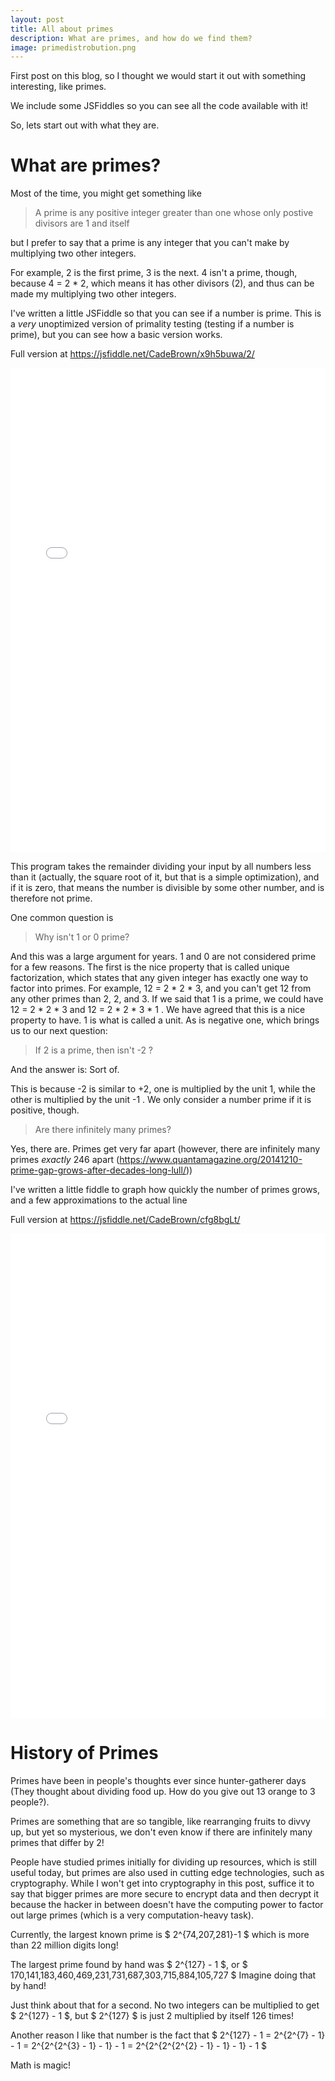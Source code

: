 ```yaml
---
layout: post
title: All about primes
description: What are primes, and how do we find them?
image: primedistrobution.png
---
```

First post on this blog, so I thought we would start it out with something interesting, like primes.

We include some JSFiddles so you can see all the code available with it!

So, lets start out with what they are. 



# What are primes?

Most of the time, you might get something like 

> A prime is any positive integer greater than one whose only postive divisors are 1 and itself

but I prefer to say that a prime is any integer that you can't make by multiplying two other integers.

For example, 2 is the first prime, 3 is the next. 4 isn't a prime, though, because 4 = 2 * 2, which means it has other divisors (2), and thus can be made my multiplying two other integers.

I've written a little JSFiddle so that you can see if a number is prime. This is a *very* unoptimized version of primality testing (testing if a number is prime), but you can see how a basic version works.

Full version at <a href="https://jsfiddle.net/CadeBrown/x9h5buwa/2/" target="_blank">https://jsfiddle.net/CadeBrown/x9h5buwa/2/</a>

<iframe width="100%" height="775" src="//jsfiddle.net/CadeBrown/x9h5buwa/2/embedded/result,js,html/" allowfullscreen="allowfullscreen" frameborder="0"></iframe>

This program takes the remainder dividing your input by all numbers less than it (actually, the square root of it, but that is a simple optimization), and if it is zero, that means the number is divisible by some other number, and is therefore not prime.

One common question is

> Why isn't 1 or 0 prime?

And this was a large argument for years. 1 and 0 are not considered prime for a few reasons. The first is the nice property that is called unique factorization, which states that any given integer has exactly one way to factor into primes. For example, 12 = 2 * 2 * 3, and you can't get 12 from any other primes than 2, 2, and 3. If we said that 1 is a prime, we could have 12 = 2 * 2 * 3 and 12 = 2 * 2 * 3 * 1 . We have agreed that this is a nice property to have. 1 is what is called a unit. As is negative one, which brings us to our next question:

> If 2 is a prime, then isn't -2 ?

And the answer is: Sort of.

This is because -2 is similar to +2, one is multiplied by the unit 1, while the other is multiplied by the unit -1 . We only consider a number prime if it is positive, though.

> Are there infinitely many primes?

Yes, there are. Primes get very far apart (however, there are infinitely many primes *exactly* 246 apart (<a href="https://www.quantamagazine.org/20141210-prime-gap-grows-after-decades-long-lull/" target="_blank">https://www.quantamagazine.org/20141210-prime-gap-grows-after-decades-long-lull/</a>))

I've written a little fiddle to graph how quickly the number of primes grows, and a few approximations to the actual line

Full version at <a href="https://jsfiddle.net/CadeBrown/cfg8bgLt/" target="_blank">https://jsfiddle.net/CadeBrown/cfg8bgLt/</a>

<iframe width="100%" height="775" src="//jsfiddle.net/CadeBrown/cfg8bgLt/embedded/result,js,html/" allowfullscreen="allowfullscreen" frameborder="0"></iframe>


# History of Primes

Primes have been in people's thoughts ever since hunter-gatherer days (They thought about dividing food up. How do you give out 13 orange to 3 people?). 

Primes are something that are so tangible, like rearranging fruits to divvy up, but yet so mysterious, we don't even know if there are infinitely many primes that differ by 2!

People have studied primes initially for dividing up resources, which is still useful today, but primes are also used in cutting edge technologies, such as cryptography. While I won't get into cryptography in this post, suffice it to say that bigger primes are more secure to encrypt data and then decrypt it because the hacker in between doesn't have the computing power to factor out large primes (which is a very computation-heavy task).

Currently, the largest known prime is $ 2^{74,207,281}-1 $ which is more than 22 million digits long!

The largest prime found by hand was $ 2^{127} - 1 $, or $ 170,141,183,460,469,231,731,687,303,715,884,105,727 $ Imagine doing that by hand!

Just think about that for a second. No two integers can be multiplied to get $ 2^{127} - 1 $, but $ 2^{127} $ is just 2 multiplied by itself 126 times!

Another reason I like that number is the fact that $ 2^{127} - 1  = 2^{2^{7} - 1} - 1 = 2^{2^{2^{3} - 1} - 1} - 1 = 2^{2^{2^{2^{2} - 1} - 1} - 1} - 1 $ 

Math is magic!
